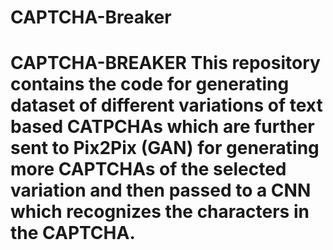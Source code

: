 # CAPTCHA-Breaker
# CAPTCHA-BREAKER This repository contains the code for generating dataset of different variations of text based CATPCHAs which are further sent to Pix2Pix (GAN) for generating more CAPTCHAs of the selected variation and then passed to a CNN which recognizes the characters in the CAPTCHA.
